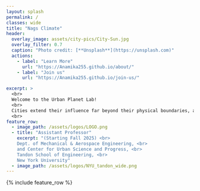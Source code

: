 ```yaml
---
layout: splash
permalink: /
classes: wide
title: "Nags Climate"
header:
  overlay_image: assets/city-pics/City-Sun.jpg
  overlay_filter: 0.7
  caption: "Photo credit: [**Unsplash**](https://unsplash.com)"
  actions:
    - label: "Learn More"
      url: "https://Anamika255.github.io/about/"
    - label: "Join us"
      url: "https://Anamika255.github.io/join-us/"

excerpt: >
  <br>
  Welcome to the Urban Planet Lab!
  <br>
  Cities extend their influence far beyond their physical boundaries, affecting ecosystems, climate, and societies worldwide. At the Urban Planet Lab, we study the dynamics and impacts of urbanization at multiple scales—from local neighborhoods to global systems—to better understand and address the complex challenges of our increasingly urbanized world.
  <br>
feature_row:
  - image_path: /assets/logos/LOGO.png
  - title: "Assistant Professor"
    excerpt: "(Starting Fall 2025) <br>
    Dept. of Mechanical & Aerospace Engineering, <br>
    and Center for Urban Science and Progress, <br>
    Tandon School of Engineering, <br>
    New York University​"
  - image_path: /assets/logos/NYU_tandon_wide.png
---
```



{% include feature_row %}


<!--
### Prof. Anamika Shreevastava
Assistant Professor

Dept. of Mechanical & Aerospace Engineering, <br>
and Center for Urban Science and Progress, <br>
Tandon School of Engineering, <br>
New York University​

370 Jay Street, 13th Floor, <br>
Brooklyn, NY 11201
url: "https://engineering.nyu.edu/faculty/anamika-shreevastava"
btn_class: "btn--secondary"
btn_label: "Link to New York University profile"

<!--
- image_path: /assets/images/Networks.jpg
  alt: "Projects"
  title: "Other Projects"
  excerpt: "Assorted collection of some of my scholarly projects that aren't published"
  url: "/projects/"
  btn_class: "btn--primary"
  btn_label: "Projects"
- image_path: /assets/images/Stat_Wars.png
  alt: "Resources"
  title: "Resources"
  excerpt: "Dive in for links to useful tools and online documents that I have curated over the years"
  url: "/resources/"
  btn_class: "btn--primary"
  btn_label: "Resources"
  -->